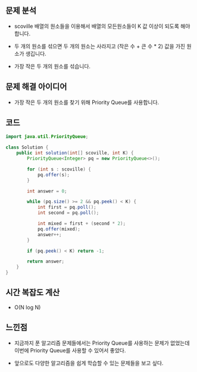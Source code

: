 ## 문제 분석

- scoville 배열의 원소들을 이용해서 배열의 모든원소들이 K 값 이상이 되도록 해야 합니다.

- 두 개의 원소를 섞으면 두 개의 원소는 사라지고 (작은 수 + 큰 수 * 2) 값을 가진 원소가 생깁니다.

- 가장 작은 두 개의 원소를 섞습니다.

## 문제 해결 아이디어

- 가장 작은 두 개의 원소를 찾기 위해 Priority Queue를 사용합니다.

## 코드

```java
import java.util.PriorityQueue;

class Solution {
    public int solution(int[] scoville, int K) {
        PriorityQueue<Integer> pq = new PriorityQueue<>();

        for (int s : scoville) {
            pq.offer(s);
        }

        int answer = 0;

        while (pq.size() >= 2 && pq.peek() < K) {
            int first = pq.poll();       
            int second = pq.poll();      

            int mixed = first + (second * 2);
            pq.offer(mixed);           
            answer++;              
        }

        if (pq.peek() < K) return -1;

        return answer;
    }
}
```

## 시간 복잡도 계산

- O(N log N)

## 느낀점

- 지금까지 푼 알고리즘 문제들에서는 Priority Queue를 사용하는 문제가 없었는데 이번에 Priority Queue를 사용할 수 있어서 좋았다.

- 앞으로도 다양한 알고리즘을 쉽게 학습할 수 있는 문제들을 보고 싶다.